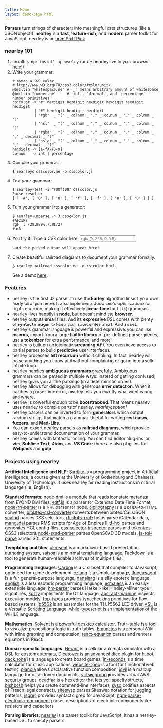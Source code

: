 ```yaml
---
title: Home
layout: demo-page.html
---
```


**Parsers** turn strings of characters into meaningful data structures (like a
JSON object!). **nearley** is a **fast**, **feature-rich**, and **modern**
parser toolkit for JavaScript. nearley is an [npm Staff
Pick](https://github.com/npm/npm-collection-staff-picks).

### nearley 101

1. Install: `$ npm install -g nearley` (or try nearley live in your browser
   [here](https://omrelli.ug/nearley-playground/)!)
2. Write your grammar:
   ```
   # Match a CSS color
   # http://www.w3.org/TR/css3-color/#colorunits
   @builtin "whitespace.ne" # `_` means arbitrary amount of whitespace
   @builtin "number.ne"     # `int`, `decimal`, and `percentage` number primitives
   csscolor -> "#" hexdigit hexdigit hexdigit hexdigit hexdigit hexdigit
             | "#" hexdigit hexdigit hexdigit
             | "rgb"  _ "(" _ colnum _ "," _ colnum _ "," _ colnum _ ")"
             | "hsl"  _ "(" _ colnum _ "," _ colnum _ "," _ colnum _ ")"
             | "rgba" _ "(" _ colnum _ "," _ colnum _ "," _ colnum _ "," _ decimal _ ")"
             | "hsla" _ "(" _ colnum _ "," _ colnum _ "," _ colnum _ "," _ decimal _ ")"
   hexdigit -> [a-fA-F0-9]
   colnum   -> int | percentage
   ```
3. Compile your grammar:
   ```
   $ nearleyc csscolor.ne -o csscolor.js
   ```
4. Test your grammar:
   ```
   $ nearley-test -i "#00ff00" csscolor.js
   Parse results: 
   [ [ '#', [ '0' ], [ '0' ], [ 'f' ], [ 'f' ], [ '0' ], [ '0' ] ] ]
   ```
5. Turn your grammar into a generator:
   ```
   $ nearley-unparse -n 3 csscolor.js
   #Ab21F2
   rgb  ( -29.889%,7,8172)
   #a40
   ```
6. You try it! Type a CSS color here:
   <input type="text" id="parse-input" placeholder="rgba(0, 255, 0, 0.5)" />
   <pre><code id="parse-output">…and the parsed output will appear here!</code></pre>
7. Create beautiful railroad diagrams to document your grammar formally.
   ```
   $ nearley-railroad csscolor.ne -o csscolor.html
   ```
   See a demo [here](/www/railroad-demo).

### Features

*  nearley is the first JS parser to use the **Earley** algorithm (insert your
   own ‘early bird’ pun here). It also implements Joop Leo's optimizations for
   right-recursion, making it effectively **linear-time** for LL(k) grammars.
*  nearley lives happily in **node**, but doesn't mind the **browser**.
*  nearley outputs **small** files. And its **expressive** DSL comes with
   plenty of **syntactic sugar** to keep your source files short. And sweet.
*  nearley's grammar language is powerful and expressive: you can use
   **macros**, import from a large **builtin library** of pre-defined
   parser-pieces, use a **tokenizer** for extra performance, and more!
*  nearley is built on an idiomatic **streaming API**. You even have access to
   partial parses to build **predictive** user interfaces.
*  nearley processes **left recursion** without choking. In fact, nearley will
   parse anything you throw at it without complaining or going into a ~~sulk~~
  infinite loop.
*  nearley handles **ambiguous grammars** gracefully. Ambiguous grammars can
   be parsed in multiple ways: instead of getting confused, nearley gives you
   all the parsings (in a deterministic order!).
*  nearley allows for debugging with generous **error detection**. When it
   catches a parse-time error, nearley tells you exactly what went wrong and
   where.
*  nearley is powerful enough to be **bootstrapped**. That means nearley uses
   nearley to compile parts of nearley. _nearleyception!_
*  nearley parsers can be inverted to form **generators** which output random
   strings that match a grammar. Useful for writing **test cases**,
   **fuzzers**, and **Mad-Libs**.
*  You can export nearley parsers as **railroad diagrams**, which provide
   easy-to-understand documentation of your grammar.
*  nearley comes with fantastic tooling. You can find editor plug-ins for
   **vim**, **Sublime Text**, **Atom**, and **VS Code**; there are also
   plug-ins for **Webpack** and **gulp**.

### Projects using nearley

**Artificial Intelligence and NLP**:
[Shrdlite](https://github.com/ChalmersGU-AI-course/shrdlite-course-project) is
a programming project in Artificial Intelligence, a course given at the
University of Gothenburg and Chalmers University of Technology. It uses nearley
for reading instructions in natural language (i.e. English).

**Standard formats**: [node-dmi](https://github.com/raymond-h/node-dmi) is a
module that reads iconstate metadata from BYOND DMI files,
[edtf.js](https://github.com/inukshuk/edtf.js) is a parser for Extended Date
Time Format, [node-krl-parser](https://github.com/farskipper/node-krl-parser)
is a KRL parser for node,
[bibliography](https://github.com/digitalheir/bibliography-js) is a
BibTeX-to-HTML converter,
[biblatex-csl-converter](https://github.com/fiduswriter/biblatex-csl-converter)
converts between bibtex/CSL/JSON, [scalpel](https://github.com/gajus/scalpel)
parses CSS selectors,
[rfc5545-rrule](https://github.com/waratuman/rfc5545-rrule) helps parse
iCalendar data, [mangudai](https://github.com/mangudai/mangudai) parses RMS
scripts for Age of Empires II, [tf-hcl](https://github.com/r24y/tf-hcl) parses
and generates HCL config files,
[css-selector-inspector](https://github.com/balbuf/css-selector-inspector)
parses and tokenizes CSS3 selectors,
[node-scad-parser](https://github.com/hhornbacher/node-scad-parser) parses
OpenSCAD 3D models, [js-sql-parse](https://github.com/justinkenel/js-sql-parse)
parses SQL statements.

**Templating and files**: [uPresent](https://github.com/bobbybee/uPresent) is a
markdown-based presentation authoring system,
[saison](https://github.com/rtsao/saison) is a minimal templating language,
[Packdown](https://github.com/imsky/packdown) is a tool to generate
human-readable archives of multiple files.

**Programming languages**: [Carbon](https://github.com/bobbybee/carbon) is a C
subset that compiles to JavaScript, optimized for game development,
[ezlang](https://github.com/tleb/ezlang) is a simple language,
[tlnccuwagnf](https://github.com/liam4/tlnccuwagnf) is a fun general-purpose
language, [nanalang](https://github.com/nanalan/g) is a silly esoteric
language, [english](https://github.com/nanalan/english) is a less esoteric
programming language, [ecmaless](https://github.com/farskipper/ecmaless) is an
easily-extensible language, [hm-parser](https://github.com/xodio/hm-parser)
parses Haskell-like Hindley-Milner type signatures,
[kozily](https://github.com/kozily/web) implements the Oz language,
[abstract-machine](https://stefan1niculae.github.io/abstract-machine/) inspects
execution models, [fbp-types](https://github.com/Malpaux/fbp-types) provides
typechecking primitives for flow-based systems,
[lp5562](https://github.com/sizigi/lp5562) is an assembler for the TI LP5562
LED driver, [VSL](https://github.com/vsl-lang/VSL) is a Versatile Scripting
Language, [while-typescript](https://github.com/juanlaube/while-typescript) is
an implementation of the WHILE language.

**Mathematics**: [Solvent](https://github.com/andrejewski/solvent) is a
powerful desktop calculator,
[Truth-table](https://github.com/andrejewski/truth-table) is a tool to
visualize propositional logic in truth tables, [Emunotes](http://emunotes.com)
is a personal Wiki with inline graphing and computation,
[react-equation](https://kgram.github.io/react-equation/) parses and renders
equations in React.

**Domain-specific languages**: [Hexant](https://github.com/jcorbin/hexant) is a
cellular automata simulator with a DSL for custom automata,
[Dicetower](https://github.com/justjake/dicetower) is an advanced dice plugin
for hubot, [deck.zone](https://github.com/seiyria/deck.zone) is a language to
create board games, [in-seconds](https://github.com/danigb/in-seconds) is a
time calculator for music applications,
[website-spec](https://github.com/bumbu/website-spec) is a tool for functional
web testing, [pianola](https://github.com/gajus/pianola) allows declarative
function composition, [idyll](https://idyll-lang.github.io/idyll/) is a markup
language for data-driven documents,
[virtsecgroup](https://github.com/affinipay/virtsecgroup) provides virtual AWS
security groups, [deadfad](https://github.com/Pwootage/deadfad) is a hex editor
that lets you specify structs,
[bishbosh](https://github.com/juliankrispel/bishbosh) helps you create
command-line interfaces, [syso](https://github.com/sgmap/syso) codifies aspects
of French legal contracts,
[siteswap](https://github.com/independentgeorge/siteswap.js) parses Siteswap
notation for juggling patterns, [jsgrep](https://github.com/amireh/jsgrep)
provides syntactic grep for JavaScript,
[npm-parse-electronic-component](https://github.com/monostable/npm-parse-electronic-component)
parses descriptions of electronic components like resistors and capacitors.

**Parsing libraries**: [nearley](http://nearley.js.org) is a parser toolkit for
JavaScript. It has a nearley-based DSL to specify parsers.

<!--Excited? Get started on [Github](https://github.com/Hardmath123/nearley),
visit us on [npm](http://npmjs.org/package/nearley), explore nearley in your
browser on the [playground](https://omrelli.ug/nearley-playground/), or try out
the [calculator demo](examples/calculator/) for more action.-->

